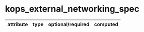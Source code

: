 # kops_external_networking_spec

| attribute | type | optional/required | computed |
| --- | --- | --- | --- |
